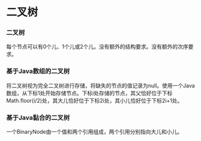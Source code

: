 # 二叉树

### 二叉树

每个节点可以有0个儿、1个儿或2个儿。没有额外的结构要求。没有额外的次序要求。

### 基于Java数组的二叉树

将二叉树视为完全二叉树进行存储，将缺失的节点的值记录为null。使用一个Java数组，从下标1处开始存储节点。下标i处存储的节点，其父恰好位于下标Math.floor(i/2)处，其大儿恰好位于下标2i处，其小儿恰好位于下标2i+1处。

### 基于Java黏合的二叉树

一个BinaryNode由一个值和两个引用组成，两个引用分别指向大儿和小儿。
